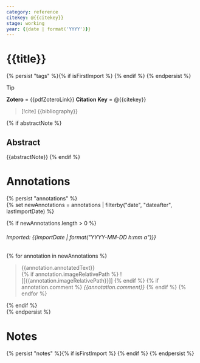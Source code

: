```yaml
---
category: reference
citekey: @{{citekey}}
stage: working
year: {{date | format('YYYY')}}
---
```



# {{title}}

{% persist "tags" %}{% if isFirstImport %}
{% endif %}
{% endpersist %}

> [!tip]  
> **Zotero** = {{pdfZoteroLink}}
> **Citation Key** = @{{citekey}}

> [!cite]
> {{bibliography}}

{% if abstractNote %}
## Abstract
{{abstractNote}}
{% endif %}

# Annotations
{% persist "annotations" %}  
{% set newAnnotations = annotations | filterby("date", "dateafter", lastImportDate) %}  

{% if newAnnotations.length > 0 %}  
###### Imported: {{importDate | format("YYYY-MM-DD h:mm a")}}  
{% for annotation in newAnnotations %}  
> {{annotation.annotatedText}}  
{% if annotation.imageRelativePath %} 
![[{{annotation.imageRelativePath}}]]
{% endif %}
{% if annotation.comment %}
*{{annotation.comment}}*
{% endif %}
{% endfor %}  

{% endif %}  
{% endpersist %}

# Notes
{% persist "notes" %}{% if isFirstImport %}
{% endif %}
{% endpersist %}